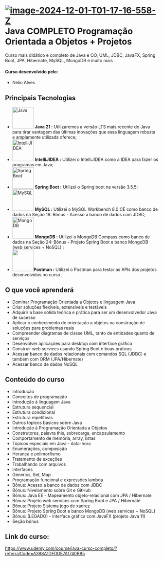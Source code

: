 # <a href="https://imgbb.com/"><img src="https://i.ibb.co/41NVDPM/image-2024-12-01-T01-17-16-558-Z.png" alt="image-2024-12-01-T01-17-16-558-Z" border="0"></a> Java COMPLETO Programação Orientada a Objetos + Projetos


Curso mais didático e completo de Java e OO, UML, JDBC, JavaFX, Spring Boot, JPA, Hibernate, MySQL, MongoDB e muito mais

#### Curso desenvolvido pelo:
- Nelio Alves

## Principais Tecnologias

- <img width="70px" src="https://cdn.jsdelivr.net/gh/devicons/devicon@latest/icons/java/java-original-wordmark.svg" title = "Java" /> <b>Java 21 :</b> Utilizaremos a versão LTS mais recente do Java para tirar vantagem das últimas inovações que essa linguagem robusta e amplamente utilizada oferece;
- <img width="70px" src="https://cdn.jsdelivr.net/gh/devicons/devicon@latest/icons/intellij/intellij-original.svg" title = "IntelliJIDEA" /> <b>IntelliJIDEA :</b> Utilizei o IntelliJIDEA como a IDEA para fazer os programas em Java;
- <img width="70px" src="https://cdn.jsdelivr.net/gh/devicons/devicon@latest/icons/spring/spring-original-wordmark.svg" title = "Spring Boot" /> <b>Spring Boot :</b> Utilizei o Spring boot na versão 3.5.5;
- <img width="70px" src="https://cdn.jsdelivr.net/gh/devicons/devicon@latest/icons/mysql/mysql-original-wordmark.svg" title = "MySQL"/> <b>MySQL :</b> Utilizei o MySQL Workbench 8.0 CE como banco de dados na Seção 19: Bônus - Acesso a banco de dados com JDBC;
- <img width="70px" src="https://cdn.jsdelivr.net/gh/devicons/devicon@latest/icons/mongodb/mongodb-original-wordmark.svg" title = "MongoDB"/> <b>MongoDB :</b> Utilizei o MongoDB Compass como banco de dados na Seção 24: Bônus - Projeto Spring Boot e banco MongoDB (web services + NoSQL) ;
- <img width="70px" src="https://cdn.jsdelivr.net/gh/devicons/devicon@latest/icons/postman/postman-original-wordmark.svg" /><b>Postman :</b> Utilizei o Postman para testar as APIs dos projetos desenvolvidos no curso ;

## O que você aprenderá
- Dominar Programação Orientada a Objetos e linguagem Java
- Criar soluções flexíveis, extensíveis e testáveis
- Adquirir a base sólida teórica e prática para ser um desenvolvedor Java de sucesso
- Aplicar o conhecimento de orientação a objetos na construção de soluções para problemas reais
- Compreender diagramas de classe UML, tanto de entidades quanto de serviços
- Desenvolver aplicações para desktop com interface gráfica
- Construir web services usando Spring Boot e boas práticas
- Acessar banco de dados relacionais com comandos SQL (JDBC) e também com ORM (JPA/Hibernate)
- Acessar banco de dados NoSQL

## Conteúdo do curso
- Introdução
- Conceitos de programação
- Introdução à linguagem Java
- Estrutura sequencial
- Estrutura condicional
- Estrutura repetitivas
- Outros tópicos básicos sobre Java
- Introdução à Programação Orientada a Objetos
- Construtores, palavra this, sobrecarga, encapsulamento
- Comportamento de memória, array, listas
- Tópicos especiais em Java - data-hora
- Enumerações, composição
- Herança e polimorfismo
- Tratamento de exceções
- Trabalhando com arquivos
- Interfaces
- Generics, Set, Map
- Programação funcional e expressões lambda
- Bônus: Acesso a banco de dados com JDBC
- Bônus: Nivelamento sobre Git e GitHub
- Bônus: Java EE - Mapeamento objeto-relacional com JPA / Hibernate
- Bônus: Projeto web services com Spring Boot e JPA / Hibernate
- Bônus: Projeto Sistema jogo de xadrez
- Bônus: Projeto Spring Boot e banco MongoDB (web services + NoSQL)
- Bônus: (LEGADO) - Interface gráfica com JavaFX (projeto Java 11)
- Seção bônus



## Link do curso:

https://www.udemy.com/course/java-curso-completo/?referralCode=A388A1DFDDE7A1740B85







